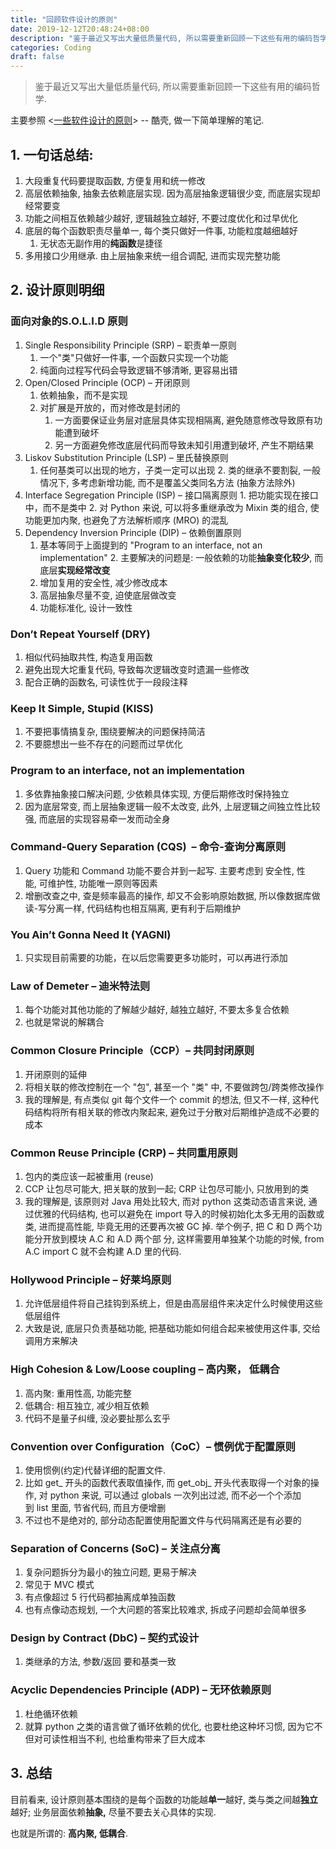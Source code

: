 ```yaml
---
title: "回顾软件设计的原则"
date: 2019-12-12T20:48:24+08:00
description: "鉴于最近又写出大量低质量代码, 所以需要重新回顾一下这些有用的编码哲学."
categories: Coding
draft: false
---
```


> 鉴于最近又写出大量低质量代码, 所以需要重新回顾一下这些有用的编码哲学.

主要参照 <[一些软件设计的原则](https://coolshell.cn/articles/4535.html)> -- 酷壳, 做一下简单理解的笔记.

## 1. 一句话总结:

1. 大段重复代码要提取函数, 方便复用和统一修改
1. 高层依赖抽象, 抽象去依赖底层实现. 因为高层抽象逻辑很少变, 而底层实现却经常要变
1. 功能之间相互依赖越少越好, 逻辑越独立越好, 不要过度优化和过早优化
1. 底层的每个函数职责尽量单一, 每个类只做好一件事, 功能粒度越细越好
   1. 无状态无副作用的**纯函数**是捷径
1. 多用接口少用继承. 由上层抽象来统一组合调配, 进而实现完整功能

## 2. 设计原则明细

### 面向对象的S.O.L.I.D 原则

1. Single Responsibility Principle (SRP) – 职责单一原则
    1. 一个"类"只做好一件事, 一个函数只实现一个功能
    2. 纯面向过程写代码会导致逻辑不够清晰, 更容易出错
2. Open/Closed Principle (OCP) – 开闭原则
    1. 依赖抽象，而不是实现
    2. 对扩展是开放的，而对修改是封闭的
        1. 一方面要保证业务层对底层具体实现相隔离, 避免随意修改导致原有功能遭到破坏
        2. 另一方面避免修改底层代码而导致未知引用遭到破坏, 产生不期结果
3. Liskov Substitution Principle (LSP) – 里氏替换原则
    1. 任何基类可以出现的地方，子类一定可以出现
       2. 类的继承不要割裂, 一般情况下, 多考虑新增功能, 而不是覆盖父类同名方法 (抽象方法除外)
4. Interface Segregation Principle (ISP) – 接口隔离原则
           1. 把功能实现在接口中，而不是类中
           2. 对 Python 来说, 可以将多重继承改为 Mixin 类的组合, 使功能更加内聚, 也避免了方法解析顺序 (MRO) 的混乱
5. Dependency Inversion Principle (DIP) – 依赖倒置原则
    1. 基本等同于上面提到的 "Program to an interface, not an implementation"
       2. 主要解决的问题是: 一般依赖的功能**抽象变化较少**, 而底层**实现经常改变**
    3. 增加复用的安全性, 减少修改成本
    4. 高层抽象尽量不变, 迫使底层做改变
    5. 功能标准化, 设计一致性

### Don’t Repeat Yourself (DRY)

1. 相似代码抽取共性, 构造复用函数
1. 避免出现大坨重复代码, 导致每次逻辑改变时遗漏一些修改
1. 配合正确的函数名, 可读性优于一段段注释

### Keep It Simple, Stupid (KISS)

1. 不要把事情搞复杂, 围绕要解决的问题保持简洁
1. 不要臆想出一些不存在的问题而过早优化

### Program to an interface, not an implementation

1. 多依靠抽象接口解决问题, 少依赖具体实现, 方便后期修改时保持独立
1. 因为底层常变, 而上层抽象逻辑一般不太改变, 此外, 上层逻辑之间独立性比较强, 而底层的实现容易牵一发而动全身

### Command-Query Separation (CQS)  – 命令-查询分离原则

1. Query 功能和 Command 功能不要合并到一起写. 主要考虑到 安全性, 性能, 可维护性, 功能唯一原则等因素
1. 增删改查之中, 查是频率最高的操作, 却又不会影响原始数据, 所以像数据库做读-写分离一样, 代码结构也相互隔离, 更有利于后期维护

### You Ain’t Gonna Need It (YAGNI)

1. 只实现目前需要的功能，在以后您需要更多功能时，可以再进行添加

### Law of Demeter – 迪米特法则

1. 每个功能对其他功能的了解越少越好, 越独立越好, 不要太多复合依赖
1. 也就是常说的解耦合

### Common Closure Principle（CCP）– 共同封闭原则

1. 开闭原则的延伸
1. 将相关联的修改控制在一个 "包", 甚至一个 "类" 中, 不要做跨包/跨类修改操作
1. 我的理解是, 有点类似 git 每个文件一个 commit 的想法, 但又不一样, 这种代码结构将所有相关联的修改内聚起来, 避免过于分散对后期维护造成不必要的成本

### Common Reuse Principle (CRP) – 共同重用原则

1. 包内的类应该一起被重用 (reuse)
1. CCP 让包尽可能大, 把关联的放到一起; CRP 让包尽可能小, 只放用到的类
1. 我的理解是, 该原则对 Java 用处比较大, 而对 python 这类动态语言来说, 通过优雅的代码结构, 也可以避免在 import 导入的时候初始化太多无用的函数或类, 进而提高性能, 毕竟无用的还要再次被 GC 掉. 举个例子, 把 C 和 D 两个功能分开放到模块 A.C 和 A.D 两个部 分, 这样需要用单独某个功能的时候, from A.C import C 就不会构建 A.D 里的代码.

### Hollywood Principle – 好莱坞原则

1. 允许低层组件将自己挂钩到系统上，但是由高层组件来决定什么时候使用这些低层组件
1. 大致是说, 底层只负责基础功能, 把基础功能如何组合起来被使用这件事, 交给调用方来解决

### High Cohesion & Low/Loose coupling – 高内聚， 低耦合

1. 高内聚: 重用性高, 功能完整
1. 低耦合: 相互独立, 减少相互依赖
1. 代码不是量子纠缠, 没必要扯那么玄乎

### Convention over Configuration（CoC）– 惯例优于配置原则

1. 使用惯例(约定)代替详细的配置文件.
1. 比如 get_ 开头的函数代表取值操作, 而 get_obj_ 开头代表取得一个对象的操作, 对 python 来说, 可以通过 globals 一次列出过滤, 而不必一个个添加到 list 里面, 节省代码, 而且方便增删
1. 不过也不是绝对的, 部分动态配置使用配置文件与代码隔离还是有必要的

### Separation of Concerns (SoC) – 关注点分离

1. 复杂问题拆分为最小的独立问题, 更易于解决
1. 常见于 MVC 模式
1. 有点像超过 5 行代码都抽离成单独函数
1. 也有点像动态规划, 一个大问题的答案比较难求, 拆成子问题却会简单很多

### Design by Contract (DbC) – 契约式设计

1. 类继承的方法, 参数/返回 要和基类一致

### Acyclic Dependencies Principle (ADP) – 无环依赖原则

1. 杜绝循环依赖
1. 就算 python 之类的语言做了循环依赖的优化, 也要杜绝这种坏习惯, 因为它不但对可读性相当不利, 也给重构带来了巨大成本


## 3. 总结
目前看来, 设计原则基本围绕的是每个函数的功能越**单一**越好, 类与类之间越**独立**越好; 业务层面依赖**抽象,** 尽量不要去关心具体的实现.

也就是所谓的: **高内聚, 低耦合**.
